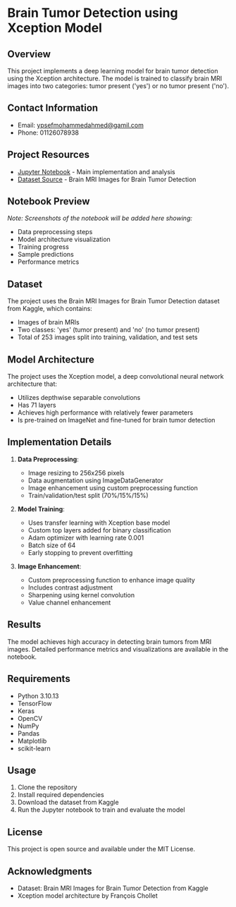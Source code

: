 # Brain Tumor Detection using Xception Model

## Overview
This project implements a deep learning model for brain tumor detection using the Xception architecture. The model is trained to classify brain MRI images into two categories: tumor present ('yes') or no tumor present ('no').

## Contact Information
- Email: ypsefmohammedahmed@gamil.com
- Phone: 01126078938

## Project Resources
- [Jupyter Notebook](brain-tumor-detection-xception.ipynb) - Main implementation and analysis
- [Dataset Source](https://www.kaggle.com/datasets/navoneel/brain-mri-images-for-brain-tumor-detection) - Brain MRI Images for Brain Tumor Detection

## Notebook Preview
*Note: Screenshots of the notebook will be added here showing:*
- Data preprocessing steps
- Model architecture visualization
- Training progress
- Sample predictions
- Performance metrics

## Dataset
The project uses the Brain MRI Images for Brain Tumor Detection dataset from Kaggle, which contains:
- Images of brain MRIs
- Two classes: 'yes' (tumor present) and 'no' (no tumor present)
- Total of 253 images split into training, validation, and test sets

## Model Architecture
The project uses the Xception model, a deep convolutional neural network architecture that:
- Utilizes depthwise separable convolutions
- Has 71 layers
- Achieves high performance with relatively fewer parameters
- Is pre-trained on ImageNet and fine-tuned for brain tumor detection

## Implementation Details
1. **Data Preprocessing**:
   - Image resizing to 256x256 pixels
   - Data augmentation using ImageDataGenerator
   - Image enhancement using custom preprocessing function
   - Train/validation/test split (70%/15%/15%)

2. **Model Training**:
   - Uses transfer learning with Xception base model
   - Custom top layers added for binary classification
   - Adam optimizer with learning rate 0.001
   - Batch size of 64
   - Early stopping to prevent overfitting

3. **Image Enhancement**:
   - Custom preprocessing function to enhance image quality
   - Includes contrast adjustment
   - Sharpening using kernel convolution
   - Value channel enhancement

## Results
The model achieves high accuracy in detecting brain tumors from MRI images. Detailed performance metrics and visualizations are available in the notebook.

## Requirements
- Python 3.10.13
- TensorFlow
- Keras
- OpenCV
- NumPy
- Pandas
- Matplotlib
- scikit-learn

## Usage
1. Clone the repository
2. Install required dependencies
3. Download the dataset from Kaggle
4. Run the Jupyter notebook to train and evaluate the model

## License
This project is open source and available under the MIT License.

## Acknowledgments
- Dataset: Brain MRI Images for Brain Tumor Detection from Kaggle
- Xception model architecture by François Chollet
